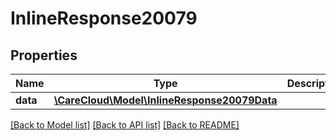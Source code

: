 # InlineResponse20079

## Properties
Name | Type | Description | Notes
------------ | ------------- | ------------- | -------------
**data** | [**\CareCloud\Model\InlineResponse20079Data**](InlineResponse20079Data.md) |  | [optional] 

[[Back to Model list]](../../README.md#documentation-for-models) [[Back to API list]](../../README.md#documentation-for-api-endpoints) [[Back to README]](../../README.md)

